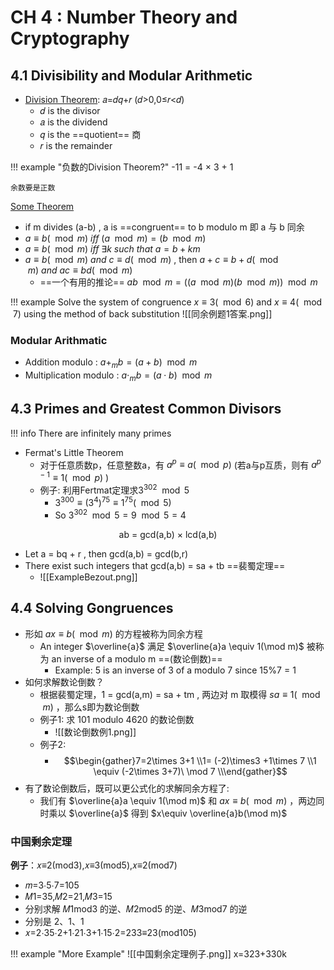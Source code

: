 # CH 4 : Number Theory and Cryptography

## 4.1 Divisibility and Modular Arithmetic

- [Division Theorem](#): 𝑎=𝑑𝑞+𝑟 (𝑑>0,0≤𝑟<𝑑)
    - 𝑑 is the divisor
    - 𝑎 is the dividend
    - 𝑞 is the ==quotient== 商
    - 𝑟 is the remainder

!!! example "负数的Division Theorem?"
	-11 = -4 × 3 + 1
	
	余数要是正数


[Some Theorem](#)

- if m divides (a-b) , a is ==congruent== to b modulo m    即 a 与 b 同余
- $a\equiv b(\mod m)\ iff\ (a\mod m)=(b\mod m)$
- $a\equiv b(\mod m)\ iff\ \exists k\ such\ that\ a=b+km$
- $a\equiv b(\mod m)\ and\ c\equiv d(\mod m)$ , then $a+c\equiv b+d(\mod m)\ and\ ac\equiv bd(\mod m)$
	- ==一个有用的推论==  $ab\mod m=((a\mod m)(b\mod m))\mod m$

!!! example
	Solve the system of congruence $x\equiv 3(\mod 6)$ and $x\equiv 4(\mod 7)$ using the method of back substitution
	![[同余例题1答案.png]]


### Modular Arithmatic

- Addition modulo : $a+_mb=(a+b)\mod m$
- Multiplication modulo : $a\cdot _mb=(a\cdot b)\mod m$

## 4.3 Primes and Greatest Common Divisors

!!! info
	There are infinitely many primes

- Fermat's Little Theorem
	- 对于任意质数p，任意整数a，有 $a^p\equiv a(\mod p)$ (若a与p互质，则有 $a^{p-1}\equiv 1(\mod p)$ )
	- 例子: 利用Fertmat定理求$3^{302}\mod 5$
		- $3^{300}\equiv(3 ^{4}) ^{75}\equiv 1^{75} (\mod 5)$
		- So $3^{302}\mod 5 =9\mod 5=4$



<center>ab = gcd(a,b) × lcd(a,b)</center>

- Let a = bq + r , then gcd(a,b) = gcd(b,r)
- There exist such integers that gcd(a,b) = sa + tb ==裴蜀定理==
	- ![[ExampleBezout.png]]




## 4.4 Solving Gongruences

- 形如 $ax\equiv b (\mod m)$ 的方程被称为同余方程
	- An integer $\overline{a}$ 满足 $\overline{a}a \equiv 1(\mod m)$ 被称为 an inverse of a modulo m ==(数论倒数)==
		- Example: 5 is an inverse of 3 of a modulo 7 since 15%7 = 1
- 如何求解数论倒数？
	- 根据裴蜀定理，1 = gcd(a,m) = sa + tm , 两边对 m 取模得 $sa\equiv 1(\mod m)$ ，那么s即为数论倒数 
	- 例子1: 求 101 modulo 4620 的数论倒数
		- ![[数论倒数例1.png]]
	- 例子2: 
		- $$\begin{gather}7=2\times 3+1 \\1= (-2)\times3 +1\times 7 \\1 \equiv (-2\times 3+7)\ \mod 7 \\\end{gather}$$
- 有了数论倒数后，既可以更公式化的求解同余方程了:
	- 我们有 $\overline{a}a \equiv 1(\mod m)$ 和 $ax\equiv b (\mod m)$ ，两边同时乘以 $\overline{a}$ 得到 $x\equiv \overline{a}b(\mod m)$ 

### 中国剩余定理

**例子**：𝑥≡2(mod3),𝑥≡3(mod5),𝑥≡2(mod7)

- 𝑚=3⋅5⋅7=105
- 𝑀1=35,𝑀2=21,𝑀3=15
- 分别求解 𝑀1mod3 的逆、𝑀2mod5 的逆、𝑀3mod7 的逆
- 分别是 2、1、1
- 𝑥=2⋅35⋅2+1⋅21⋅3+1⋅15⋅2=233≡23(mod105)

!!! example "More Example"
	![[中国剩余定理例子.png]]
	x=323+330k

